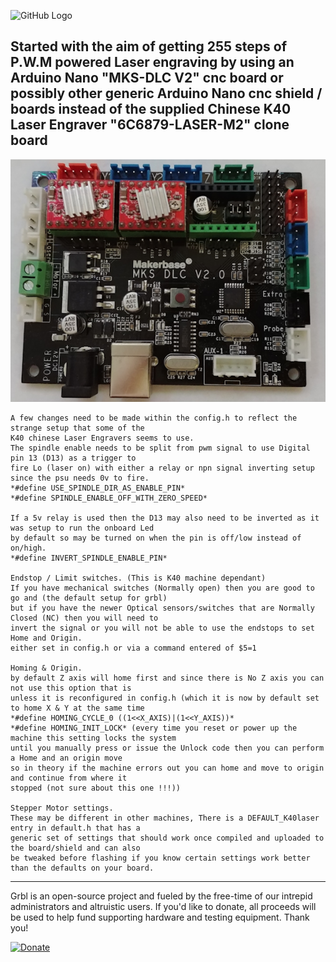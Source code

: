 ![GitHub Logo](https://github.com/gnea/gnea-Media/blob/master/Grbl%20Logo/Grbl%20Logo%20250px.png?raw=true)

## Started with the aim of getting 255 steps of P.W.M powered Laser engraving by using an Arduino Nano "MKS-DLC V2" cnc board or possibly other generic Arduino Nano cnc shield / boards instead of the supplied Chinese K40 Laser Engraver "6C6879-LASER-M2" clone board

![mks_dlc_v2 controller](https://github.com/CBDesignS/grbl/blob/master/doc/mks_dlc_v2.png?raw=true)

```
A few changes need to be made within the config.h to reflect the strange setup that some of the 
K40 chinese Laser Engravers seems to use.
The spindle enable needs to be split from pwm signal to use Digital pin 13 (D13) as a trigger to 
fire Lo (laser on) with either a relay or npn signal inverting setup since the psu needs 0v to fire.
*#define USE_SPINDLE_DIR_AS_ENABLE_PIN*
*#define SPINDLE_ENABLE_OFF_WITH_ZERO_SPEED*

If a 5v relay is used then the D13 may also need to be inverted as it was setup to run the onboard Led 
by default so may be turned on when the pin is off/low instead of on/high. 
*#define INVERT_SPINDLE_ENABLE_PIN*

Endstop / Limit switches. (This is K40 machine dependant) 
If you have mechanical switches (Normally open) then you are good to go and (the default setup for grbl)
but if you have the newer Optical sensors/switches that are Normally Closed (NC) then you will need to 
invert the signal or you will not be able to use the endstops to set Home and Origin. 
either set in config.h or via a command entered of $5=1

Homing & Origin.
by default Z axis will home first and since there is No Z axis you can not use this option that is 
unless it is reconfigured in config.h (which it is now by default set to home X & Y at the same time
*#define HOMING_CYCLE_0 ((1<<X_AXIS)|(1<<Y_AXIS))*
*#define HOMING_INIT_LOCK* (every time you reset or power up the machine this setting locks the system
until you manually press or issue the Unlock code then you can perform a Home and an origin move
so in theory if the machine errors out you can home and move to origin and continue from where it
stopped (not sure about this one !!!))

Stepper Motor settings.
These may be different in other machines, There is a DEFAULT_K40laser entry in default.h that has a 
generic set of settings that should work once compiled and uploaded to the board/shield and can also
be tweaked before flashing if you know certain settings work better than the defaults on your board.

```

-------------
Grbl is an open-source project and fueled by the free-time of our intrepid administrators and altruistic users. If you'd like to donate, all proceeds will be used to help fund supporting hardware and testing equipment. Thank you!

[![Donate](https://www.paypalobjects.com/en_US/i/btn/btn_donate_LG.gif)](https://www.paypal.com/cgi-bin/webscr?cmd=_s-xclick&hosted_button_id=CUGXJHXA36BYW)
